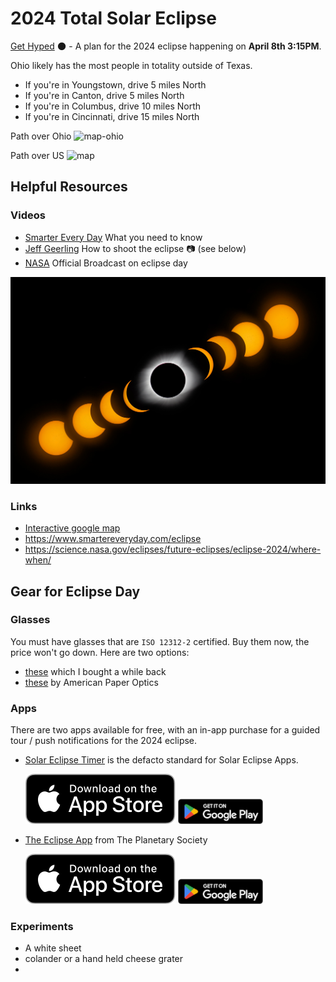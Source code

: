 # 2024 Total Solar Eclipse
[Get Hyped](https://youtu.be/AwlGxVcVNNw?feature=shared) 🌑  - A plan for the 2024 eclipse happening on **April 8th 3:15PM**.  

Ohio likely has the most people in totality outside of Texas.

 - If you're in Youngstown, drive 5 miles North
 - If you're in Canton, drive 5 miles North
 - If you're in Columbus, drive 10 miles North
 - If you're in Cincinnati, drive 15 miles North

Path over Ohio
![map-ohio](./assets/eclipse_map_zoomed.png)

Path over US
![map](./assets/eclipse_map_2024_nocity2_5400.png)

## Helpful Resources

### Videos

 - [Smarter Every Day](https://youtu.be/eNK2LI7VeX4?feature=shared) What you need to know
 - [Jeff Geerling](https://youtu.be/J-0i4wVHVdc?feature=shared) How to shoot the eclipse 📷 (see below)
 - [NASA](https://www.youtube.com/live/2MJY_ptQW1o?feature=shared) Official Broadcast on eclipse day

![eclipse](./assets/geerling.jpg)

### Links

 - [Interactive google map](https://eclipse2024.org/eclipse_cities/statemap.html)
 - https://www.smartereveryday.com/eclipse
 - https://science.nasa.gov/eclipses/future-eclipses/eclipse-2024/where-when/

## Gear for Eclipse Day

### Glasses
You must have glasses that are `ISO 12312-2` certified. Buy them now, the price won't go down. Here are two options:
 - [these](https://www.amazon.com/gp/product/B01N9T9CZL/ref=ppx_yo_dt_b_asin_title_o00_s00?ie=UTF8&psc=1) which I bought a while back
 - [these](https://www.eclipseglasses.com/collections/eclipse-glasses-stock?sca_ref=2753051.yTIACw5DUs) by American Paper Optics

### Apps
There are two apps available for free, with an in-app purchase for a guided tour / push notifications for the 2024 eclipse.

 - [Solar Eclipse Timer](https://www.solareclipsetimer.com) is the defacto standard for Solar Eclipse Apps.  
   
    [![download-ios](./assets/app-store-badge.svg)](https://apps.apple.com/us/app/solar-eclipse-timer/id1203105865?platform=iphone)
    [![download-android](./assets/play-store-badge.png)](https://play.google.com/store/apps/details?id=com.foxwoodastronomy.solareclipsetimer)
 - [The Eclipse App](https://theeclipse.company/app) from The Planetary Society
   
    [![download-ios](./assets/app-store-badge.svg)](https://apps.apple.com/us/app/the-eclipse-app/id6476629038)
    [![download-android](./assets/play-store-badge.png)](h[ttps://play.google.com/store/apps/details?id=com.foxwoodastronomy.solareclipsetimer](https://play.google.com/store/apps/details?id=com.theeclipsecompany.theeclipseapp))

### Experiments

 - A white sheet
 - colander or a hand held cheese grater
 - 